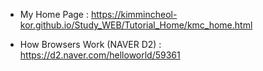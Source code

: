 - My Home Page : https://kimmincheol-kor.github.io/Study_WEB/Tutorial_Home/kmc_home.html


- How Browsers Work (NAVER D2) : https://d2.naver.com/helloworld/59361
